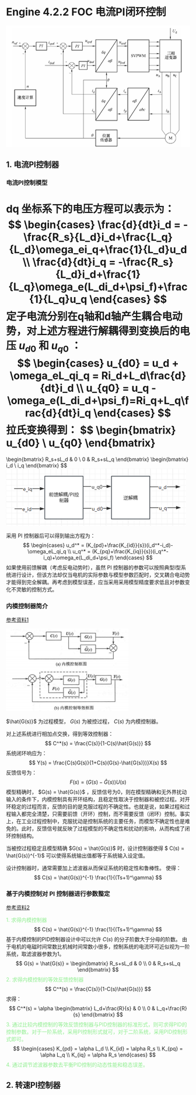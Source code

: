 # Engine 4.2.2 FOC 电流PI闭环控制

![NULL](./assets/picture_1.jpg)

## 1. 电流PI控制器

### 电流PI控制模型

dq 坐标系下的电压方程可以表示为：
$$
\begin{cases}
\frac{d}{dt}i_d = -\frac{R_s}{L_d}i_d+\frac{L_q}{L_d}\omega_ei_q+\frac{1}{L_d}u_d \\
\frac{d}{dt}i_q = -\frac{R_s}{L_d}i_d+\frac{1}{L_q}\omega_e(L_di_d+\psi_f)+\frac{1}{L_q}u_q
\end{cases}
$$
定子电流分别在q轴和d轴产生耦合电动势，对上述方程进行解耦得到变换后的电压 $u_{d0}$ 和 $u_{q0}$ ：
$$
\begin{cases}
u_{d0} = u_d + \omega_eL_qi_q = Ri_d+L_d\frac{d}{dt}i_d \\
u_{q0} = u_q - \omega_e(L_di_d+\psi_f)=Ri_q+L_q\frac{d}{dt}i_q
\end{cases}
$$
 拉氏变换得到：
$$
\begin{bmatrix}
u_{d0} \\
u_{q0}
\end{bmatrix} 
=
\begin{bmatrix}
R_s+sL_d & 0 \\
0 & R_s+sL_q
\end{bmatrix} 
\begin{bmatrix}
i_d \\
i_q
\end{bmatrix}
$$
![NULL](./assets/picture_2.jpg)

采用 PI 控制器后可以得到输出方程为：
$$
\begin{cases}
u_d^* = (K_{pd}+\frac{K_{id}}{s})(i_d^*-i_d)-\omega_eL_qi_q \\
u_q^* = (K_{pq}+\frac{K_{iq}}{s})(i_q^*-i_q)+\omega_e(L_di_d+\psi_f)
\end{cases}
$$
如果使用前馈解耦（考虑反电动势时），虽然 PI 控制器的参数可以按照典型Ⅰ型系统进行设计，但该方法却仅当电机的实际参数与模型参数匹配时，交叉耦合电动势才能得到完全解耦。再考虑到模型误差，应当采用采用模型精度要求低且对参数变化不灵敏的控制方式。

### 内模控制器简介

[参考资料1](https://www.bilibili.com/read/cv24581856/)

![NULL](./assets/picture_3.jpg)

$\hat{G(s)}$ 为过程模型， $G(s)$ 为被控过程， $C(s)$ 为内模控制器。

对上述系统进行相加点交换，得到等效控制器：
$$
C^*(s) = \frac{C(s)}{1-C(s)\hat{G(s)}}
$$
系统闭环响应为：
$$
Y(s) = \frac{C(s)G(s)}{1+C(s)(G(s)-\hat{G(s)})}X(s)
$$
反馈信号为：
$$
F(s) = (G(s)-\hat G(s))U(s)
$$
模型精确时， $G(s) = \hat{G(s)}$ ，反馈信号为0，则在模型精确和无外界扰动输入的条件下，内模控制具有开环结构，且稳定性取决于控制器和被控过程。对开环稳定的过程而言，反馈的目的是克服过程的不确定性。也就是说，如果过程和过程输入都完全清楚，只需要前馈（开环）控制，而不需要反馈（闭环）控制。事实上，在工业过程控制中，克服扰动是控制系统的主要任务，而模型不确定性也是难免的。此时，反馈信号就反映了过程模型的不确定性和扰动的影响，从而构成了闭环控制结构。

当被控过程稳定且模型精确 $G(s) = \hat{G(s)}$ 时，设计控制器使得 $ C(s) = \hat{G(s)}^{-1}$ 可以使得系统输出值都等于系统输入设定值。

设计控制器时，通常需要加上滤波器从而保证系统的稳定性和鲁棒性。 使得：
$$
C(s) = \hat{G(s)}^{-1} \frac{1}{(Ts+1)^\gamma}
$$


### 基于内模控制对 PI 控制器进行参数整定

[参考资料2](https://www.bilibili.com/read/cv25000595/)

<font color=LightGreen>1. 求得内模控制器</font>
$$
C(s) = \hat{G(s)}^{-1} \frac{1}{(Ts+1)^\gamma}
$$
基于内模控制的PID控制器设计中可以允许 $C(s)$ 的分子阶数大于分母的阶数。 由于电机的电磁时间常数比机械时间常数小很多，控制系统的电流环可近似视为一阶系统，取滤波器参数为1。
$$
G(s) = \hat{G(s)} = \begin{bmatrix}
R_s+sL_d & 0 \\
0 & R_s+sL_q
\end{bmatrix}
$$
<font color=LightGreen>2. 求得内模控制的等效反馈控制器</font>
$$
C^*(s) = \frac{C(s)}{1-C(s)\hat{G(s)}}
$$
求得：
$$
C^*(s) = \alpha 
\begin{bmatrix}
L_d+\frac{R}{s} & 0 \\
0 & L_q+\frac{R}{s}
\end{bmatrix}
$$
<font color=LightGreen>3. 通过比较内模控制的等效反馈控制器与PID控制器的标准形式，则可求得PID的控制参数。对于一阶系统，采用PI控制形式就可，对于二阶系统，采用PID控制形式即可。</font>
$$
\begin{cases}
K_{pd} = \alpha L_d \\
K_{id} = \alpha R_s \\
K_{pq} = \alpha L_q \\
K_{iq} = \alpha R_s
\end{cases}
$$
<font color=LightGreen>4. 通过调节滤波器参数去平衡PID控制的动态性能和稳态误差。</font>

## 2. 转速PI控制器

